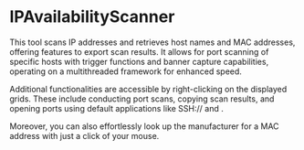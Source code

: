 # IPAvailabilityScanner
This tool scans IP addresses and retrieves host names and MAC addresses, offering features to export scan results. It allows for port scanning of specific hosts with trigger functions and banner capture capabilities, operating on a multithreaded framework for enhanced speed.

Additional functionalities are accessible by right-clicking on the displayed grids. These include conducting port scans, copying scan results, and opening ports using default applications like SSH:// and \.

Moreover, you can also effortlessly look up the manufacturer for a MAC address with just a click of your mouse.
